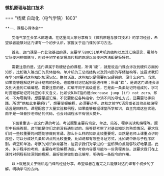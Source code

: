 **微机原理与接口技术**

=== "杨斌 自动化（电气学院）1803"

    **一、课程心得体会**

    ​	受电气学生会学术部邀请，在这里向大家分享有关《微机原理与接口技术》的学习经验，希望读者能够对这门课有一个初步认识，掌握关于这门课的学习方法。

    ​	首先，这门课是一门比较基础的课，主要学习80C51单片机的结构以及其汇编语言，虽然与实际使用稍微脱节，但对于初学者掌握单片机的原理以及使用方法却是极好的。

    ​	需要注意的是，这门课属于软硬结合的课程，所谓‘硬’，就是说这门课会涉及到硬件方面的知识，比如输入输出口的具体结构，单片机的三总线结构以及其内部的存储结构等，这要求我们在学习时要对这些知识加深记忆。换句话说，这些知识是需要死记硬背的，没什么窍门。当然，如果能够理解这种设计结构的好处，也能够对记忆起到促进作用；所谓‘软’，是说这门课还会涉及到大量的汇编编程。需要注意的是，汇编不同于高级语言，它是由一条条助记符组成的，学习时要理解助记符对应的中文含义，比如说DJNZ指的是decrease jump (if) not zero，即减一不为零跳转。想要掌握汇编，不仅要熟记各种指令，分清不同的寻址方式，还需要动手实践，所谓“绝知此事要躬行”，想要掌握编程，必须要动手。这和之前学C语言或者其他高级编程语言是同样的。课程配套了大量实验和例程，如果能够根据课堂所学知识，自主完成这些实验，而不是一味誊抄老师给的代码，也会对编程水平有很大提升。

    ​	下面着重谈一谈这门课的考试。考试题型主要有填空、单选、简答、程序阅读和编程等。题型中有简答题，这可能是你们之前没有遇到过的。简答题考察了对基础知识的熟悉情况，要求我们对一些较重要的问题能够做到背诵。那么什么样的知识比较重要呢，自然是老师上课重点讲的那些，可以分成好几条知识点的比较重要，比如说都有哪些寻址方式，比如说中断与子程序区别。填空和单选，考察的知识非常基础，这要求我们对学过的一些细碎的点能够较好地掌握。此外，关于程序的考察，主要在考验编程功底，考察内容很可能与一些例程类似。这要求我们在上课时对例程有较深刻的理解，最好能够做到自己编写，明确每一条指令的作用。

    ​	以上就是我关于微机这门课的经验分享，希望读者在看完之后能够对这门课有个初步的了解，明确学习的方向。